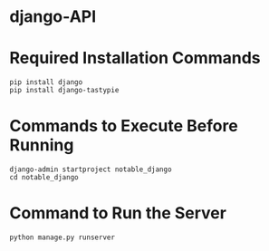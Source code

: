 # django-API

# Required Installation Commands
```
pip install django
pip install django-tastypie
```

# Commands to Execute Before Running
```
django-admin startproject notable_django
cd notable_django
```

# Command to Run the Server
```
python manage.py runserver
```
